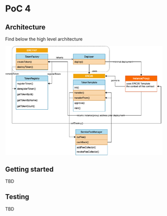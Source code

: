 # PoC 4 

## Architecture

Find below the high level architecture 

![](docs/imgs/Protocol-v3-revisit.png)

## Getting started

TBD

## Testing
TBD
